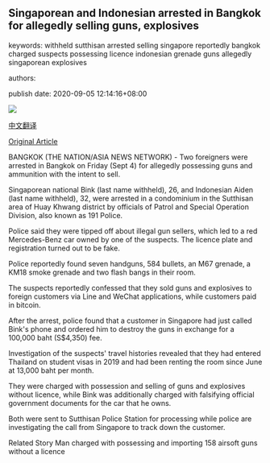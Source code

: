 ## Singaporean and Indonesian arrested in Bangkok for allegedly selling guns, explosives

keywords: withheld sutthisan arrested selling singapore reportedly bangkok charged suspects possessing licence indonesian grenade guns allegedly singaporean explosives

authors: 

publish date: 2020-09-05 12:14:16+08:00

![](https://www.straitstimes.com/sites/default/files/styles/x_large/public/articles/2020/09/05/nz_guns_050981.jpg?itok=BlFAw0Ff)

[中文翻译](Singaporean%20and%20Indonesian%20arrested%20in%20Bangkok%20for%20allegedly%20selling%20guns%2C%20explosives_zh.md)

[Original Article](https://www.straitstimes.com/asia/se-asia/indonesian-singaporean-men-arrested-for-allegedly-selling-guns-explosives)

BANGKOK (THE NATION/ASIA NEWS NETWORK) - Two foreigners were arrested in Bangkok on Friday (Sept 4) for allegedly possessing guns and ammunition with the intent to sell.

Singaporean national Bink (last name withheld), 26, and Indonesian Aiden (last name withheld), 32, were arrested in a condominium in the Sutthisan area of Huay Khwang district by officials of Patrol and Special Operation Division, also known as 191 Police.

Police said they were tipped off about illegal gun sellers, which led to a red Mercedes-Benz car owned by one of the suspects. The licence plate and registration turned out to be fake.

Police reportedly found seven handguns, 584 bullets, an M67 grenade, a KM18 smoke grenade and two flash bangs in their room.

The suspects reportedly confessed that they sold guns and explosives to foreign customers via Line and WeChat applications, while customers paid in bitcoin.

After the arrest, police found that a customer in Singapore had just called Bink's phone and ordered him to destroy the guns in exchange for a 100,000 baht (S$4,350) fee.

Investigation of the suspects' travel histories revealed that they had entered Thailand on student visas in 2019 and had been renting the room since June at 13,000 baht per month.

They were charged with possession and selling of guns and explosives without licence, while Bink was additionally charged with falsifying official government documents for the car that he owns.

Both were sent to Sutthisan Police Station for processing while police are investigating the call from Singapore to track down the customer.

Related Story Man charged with possessing and importing 158 airsoft guns without a licence
